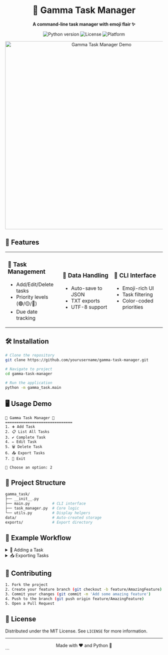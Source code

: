 <div align="center">
  <h1>🎯 Gamma Task Manager</h1>
  <p>
    <strong>A command-line task manager with emoji flair ✨</strong>
  </p>
  
  <p>
    <img src="https://img.shields.io/badge/Python-3.8+-blue?logo=python&logoColor=white" alt="Python version">
    <img src="https://img.shields.io/badge/License-MIT-green" alt="License">
    <img src="https://img.shields.io/badge/Platform-CLI-lightgrey" alt="Platform">
  </p>
</div>

<div align="center">
  <img src="https://i.imgur.com/J7UAS9d.png" width="600" alt="Gamma Task Manager Demo">
</div>

## 🚀 Features

<table>
  <tr>
    <td width="30%">
      <h3>📝 Task Management</h3>
      <ul>
        <li>Add/Edit/Delete tasks</li>
        <li>Priority levels (🟢/🟡/🔴)</li>
        <li>Due date tracking</li>
      </ul>
    </td>
    <td width="30%">
      <h3>📂 Data Handling</h3>
      <ul>
        <li>Auto-save to JSON</li>
        <li>TXT exports</li>
        <li>UTF-8 support</li>
      </ul>
    </td>
    <td width="30%">
      <h3>🎨 CLI Interface</h3>
      <ul>
        <li>Emoji-rich UI</li>
        <li>Task filtering</li>
        <li>Color-coded priorities</li>
      </ul>
    </td>
  </tr>
</table>

## 🛠️ Installation

```bash
# Clone the repository
git clone https://github.com/yourusername/gamma-task-manager.git

# Navigate to project
cd gamma-task-manager

# Run the application
python -m gamma_task.main
```

## 🖥️ Usage Demo

```plaintext
🎯 Gamma Task Manager 🎯
==============================
1. ➕ Add Task
2. 📋 List All Tasks
3. ✔️ Complete Task
4. ✏️ Edit Task
5. 🗑️ Delete Task
6. 📤 Export Tasks
7. 🚪 Exit

🔹 Choose an option: 2
```

## 📂 Project Structure

```bash
gamma_task/
├── __init__.py
├── main.py          # CLI interface
├── task_manager.py  # Core logic
└── utils.py         # Display helpers
data/                # Auto-created storage
exports/             # Export directory
```

## 🌟 Example Workflow

<details>
<summary>📝 Adding a Task</summary>

```plaintext
📝 Enter task name: Finish Project
📄 Enter description: Complete docs
📅 Enter due date (YYYY-MM-DD): 2023-12-31
🔝 Enter priority (high/medium/low): high

✅ Task 'Finish Project' added!
```
</details>

<details>
<summary>📤 Exporting Tasks</summary>

```plaintext
📄 Enter export filename [gamma_export.txt]: 
📤 Exported to 'exports/gamma_export.txt'!
```
</details>

## 🤝 Contributing

```bash
1. Fork the project
2. Create your feature branch (git checkout -b feature/AmazingFeature)
3. Commit your changes (git commit -m 'Add some amazing feature')
4. Push to the branch (git push origin feature/AmazingFeature)
5. Open a Pull Request
```

## 📜 License

Distributed under the MIT License. See `LICENSE` for more information.

---

<div align="center">
  Made with ❤️ and Python 🐍
</div>
```